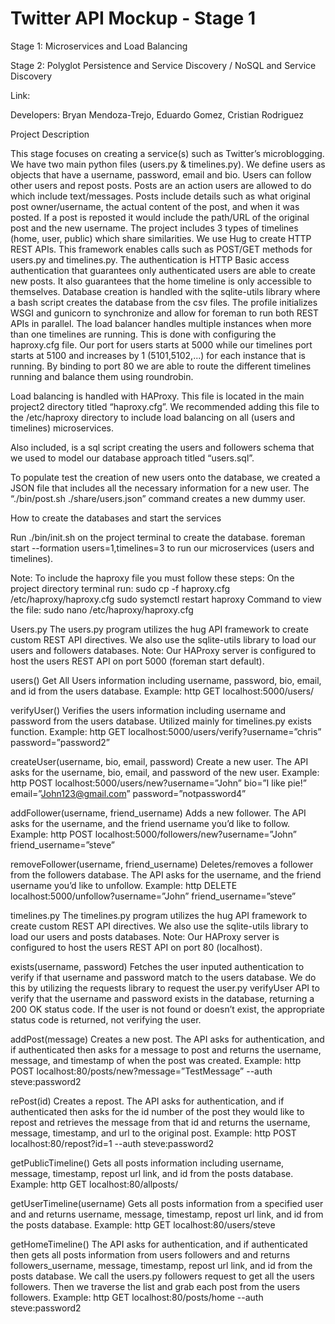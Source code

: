 # Twitter API Mockup - Stage 1

Stage 1: Microservices and Load Balancing

Stage 2: Polyglot Persistence and Service Discovery / NoSQL and Service Discovery

Link: 

Developers: Bryan Mendoza-Trejo, Eduardo Gomez, Cristian Rodriguez

Project Description

This stage focuses on creating a service(s) such as Twitter’s microblogging. We have two main python files (users.py & timelines.py). We define users as objects that have a username, password, email and bio. Users can follow other users and repost posts. Posts are an action users are allowed to do which include text/messages. Posts include details such as what original post owner/username, the actual content of the post, and when it was posted. If a post is reposted it would include the path/URL of the original post and the new username. The project includes 3 types of timelines (home, user, public) which share similarities. We use Hug to create HTTP REST APIs. This framework enables calls such as POST/GET methods for users.py and timelines.py. The authentication is HTTP Basic access authentication that guarantees only authenticated users are able to create new posts. It also guarantees that the home timeline is only accessible to themselves. Database creation is handled with the sqlite-utils library where a bash script creates the database from the csv files. The profile initializes WSGI and gunicorn to synchronize and allow for foreman to run both REST APIs in parallel. The load balancer handles multiple instances when more than one timelines are running. This is done with configuring the haproxy.cfg file. Our port for users starts at 5000 while our timelines port starts at 5100 and increases by 1 (5101,5102,...) for each instance that is running. By binding to port 80 we are able to route the different timelines running and balance them using roundrobin. 

Load balancing is handled with HAProxy. This file is located in the main project2 directory titled “haproxy.cfg”. We recommended adding this file to the /etc/haproxy directory to include load balancing on all (users and timelines) microservices.

Also included, is a sql script creating the users and followers schema that we used to model our database approach titled “users.sql”.

To populate test the creation of new users onto the database, we created a JSON file that includes all the necessary information for a new user. The “./bin/post.sh ./share/users.json” command creates a new dummy user.


How to create the databases and start the services

Run ./bin/init.sh on the project terminal to create the database.
foreman start --formation users=1,timelines=3 to run our microservices (users and timelines).

Note: To include the haproxy file you must follow these steps:
On the project directory terminal run:
sudo cp -f haproxy.cfg /etc/haproxy/haproxy.cfg
sudo systemctl restart haproxy
	Command to view the file: sudo nano /etc/haproxy/haproxy.cfg

Users.py
The users.py program utilizes the hug API framework to create custom REST API directives. We also use the sqlite-utils library to load our users and followers databases. Note: Our HAProxy server is configured to host the users REST API on port 5000 (foreman start default).


users()
Get All Users information including username, password, bio, email, and id from the users database.
	Example:
http GET localhost:5000/users/

verifyUser()
Verifies the users information including username and password from the users database. Utilized mainly for timelines.py exists function.
	Example:
http GET localhost:5000/users/verify?username=”chris” password=”password2”

createUser(username, bio, email, password)
Create a new user. The API asks for the username, bio, email, and password of the new user.
Example:
http POST localhost:5000/users/new?username=”John” bio=”I like pie!” email=”John123@gmail.com” password=”notpassword4”

addFollower(username, friend_username)
Adds a new follower. The API asks for the username, and the friend username you’d like to follow.
Example:
http POST localhost:5000/followers/new?username=”John” friend_username=”steve”

removeFollower(username, friend_username)
Deletes/removes a follower from the followers database. The API asks for the username, and the friend username you’d like to unfollow.
Example:
http DELETE localhost:5000/unfollow?username=”John” friend_username=”steve”

timelines.py
The timelines.py program utilizes the hug API framework to create custom REST API directives. We also use the sqlite-utils library to load our users and posts databases. Note: Our HAProxy server is configured to host the users REST API on port 80 (localhost).

exists(username, password)
Fetches the user inputed authentication to verify if that username and password match to the users database. We do this by utilizing the requests library to request the user.py verifyUser API to verify that the username and password exists in the database, returning a 200 OK status code. If the user is not found or doesn’t exist, the appropriate status code is returned, not verifying the user.

addPost(message)
Creates a new post. The API asks for authentication, and if authenticated then asks for a message to post and returns the username, message, and timestamp of when the post was created.
	Example:
http POST localhost:80/posts/new?message=”TestMessage” --auth steve:password2

rePost(id)
Creates a repost. The API asks for authentication, and if authenticated then asks for the id number of the post they would like to repost and retrieves the message from that id and returns the username, message, timestamp, and url to the original post.
	Example:
http POST localhost:80/repost?id=1 --auth steve:password2

getPublicTimeline()
Gets all posts information including username, message, timestamp, repost url link, and id from the posts database.
	Example:
http GET localhost:80/allposts/

getUserTimeline(username)
Gets all posts information from a specified user and and returns username, message, timestamp, repost url link, and id from the posts database.
	Example:
http GET localhost:80/users/steve

getHomeTimeline()
The API asks for authentication, and if authenticated then gets all posts information from users followers and and returns followers_username, message, timestamp, repost url link, and id from the posts database. We call the users.py followers request to get all the users followers. Then we traverse the list and grab each post from the users followers.
	Example:
http GET localhost:80/posts/home --auth steve:password2

